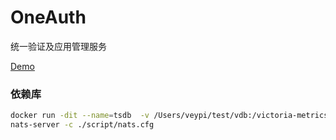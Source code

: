 # OneAuth

统一验证及应用管理服务

[Demo](https://oa.veypi.com)



### 依赖库

```bash
docker run -dit --name=tsdb  -v /Users/veypi/test/vdb:/victoria-metrics-data -p 8428:8428 victoriametrics/victoria-metrics -search.latencyOffset=1s
nats-server -c ./script/nats.cfg
```


